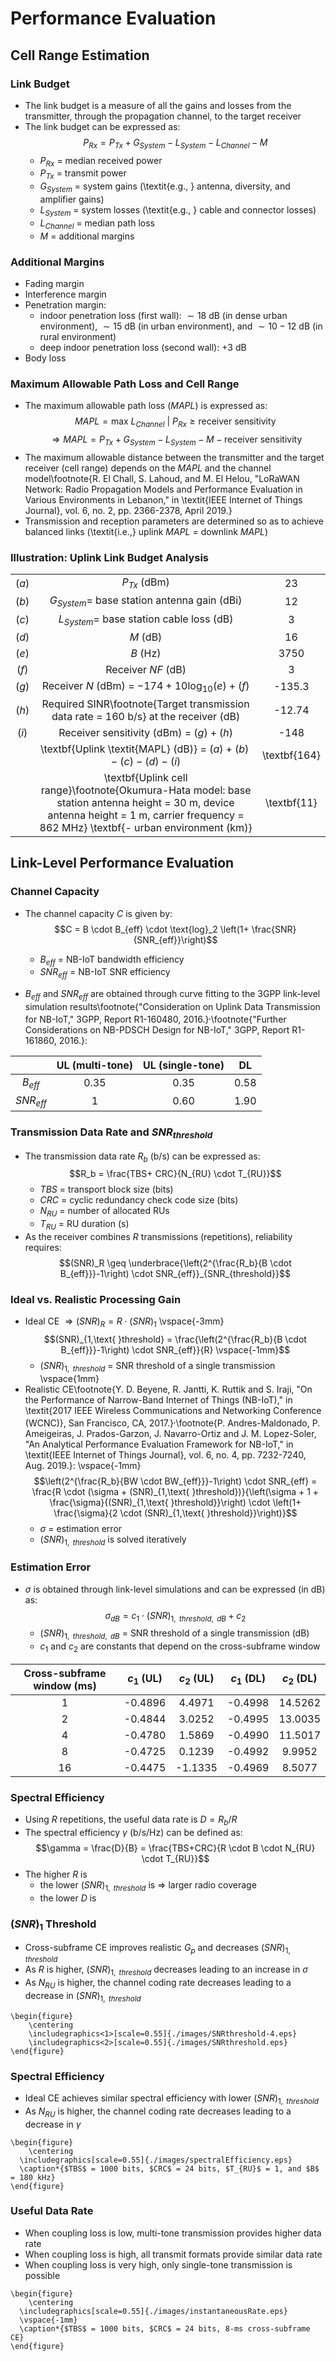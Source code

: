 # Performance Evaluation

## Cell Range Estimation

### Link Budget
- The link budget is a measure of all the gains and losses from the transmitter, through the propagation channel, to the target receiver
- The link budget can be expressed as: $$P_{Rx} = P_{Tx} + G_{System} - L_{System} - L_{Channel} - M$$
    - $P_{Rx}$ = median received power
    - $P_{Tx}$ = transmit power
    - $G_{System}$ = system gains (\textit{e.g., } antenna, diversity, and amplifier gains)
    - $L_{System}$ = system losses (\textit{e.g., } cable and connector losses)
    - $L_{Channel}$ = median path loss
    - $M$ = additional margins

### Additional Margins
- Fading margin
- Interference margin
- Penetration margin:
    - indoor penetration loss (first wall): $\sim 18$ dB (in dense urban environment), $\sim 15$ dB (in urban environment), and $\sim 10-12$ dB (in rural environment)
    - deep indoor penetration loss (second wall): +3 dB
- Body loss

### Maximum Allowable Path Loss and Cell Range

- The maximum allowable path loss ($MAPL$) is expressed as:
$$MAPL = \text{max } L_{Channel} \mbox{ } | \mbox{ } P_{Rx} \geq \text{receiver sensitivity}$$
$$\Rightarrow MAPL = P_{Tx} + G_{System} - L_{System} - M - \text{receiver sensitivity}$$
- The maximum allowable distance between the transmitter and the target receiver (cell range) depends on the $MAPL$ and the channel model\footnote{R. El Chall, S. Lahoud, and M. El Helou, "LoRaWAN Network: Radio Propagation Models and Performance Evaluation in Various Environments in Lebanon," in \textit{IEEE Internet of Things Journal}, vol. 6, no. 2, pp. 2366-2378, April 2019.}
- Transmission and reception parameters are determined so as to achieve balanced links (\textit{i.e.,} uplink $MAPL$ = downlink $MAPL$)

### Illustration: Uplink Link Budget Analysis

|     |                                                          |        |
|:---:|:--------------------------------------------------------:|:------:|
| $(a)$ |                $P_{Tx}$ (dBm)               |   23   |
| $(b)$ |              $G_{System} =$ base station antenna gain (dBi)             |   12   |
| $(c)$ |               $L_{System} =$ base station cable loss (dB)           |    3   |
| $(d)$ |                $M$ (dB)                  |   16   |
| $(e)$ |                  $B$ (Hz)                  |  3750  |
| $(f)$ |               Receiver $NF$ (dB)            |    3   |
| $(g)$ |              Receiver $N$ (dBm) = $-174+ 10 \text{log}_{10} (e)+ (f)$| -135.3 |
| $(h)$ |            Required SINR\footnote{Target transmission data rate = 160 b/s} at the receiver (dB)        | -12.74 |
| $(i)$ |   Receiver sensitivity (dBm) =  $(g) + (h)$ |  -148  |
|       |         \textbf{Uplink \textit{MAPL} (dB)} = $(a)+(b)-(c)-(d)-(i)$  | \textbf{164} |
|       |     \textbf{Uplink cell range}\footnote{Okumura-Hata model: base station antenna height = 30 m, device antenna height = 1 m, carrier frequency = 862 MHz} \textbf{- urban environment (km)}         |   \textbf{11}    |

## Link-Level Performance Evaluation

### Channel Capacity

- The channel capacity $C$ is given by: $$C = B \cdot B_{eff} \cdot \text{log}_2 \left(1+ \frac{SNR}{SNR_{eff}}\right)$$
    - $B_{eff}$ = NB-IoT bandwidth efficiency
    - $SNR_{eff}$ = NB-IoT SNR efficiency

- $B_{eff}$ and $SNR_{eff}$ are obtained through curve fitting to the 3GPP link-level simulation results\footnote{"Consideration on Uplink Data Transmission for NB-IoT," 3GPP, Report R1-160480, 2016.}$^,$\footnote{"Further Considerations on NB-PDSCH Design for NB-IoT," 3GPP, Report R1-161860, 2016.}:

|    | UL (multi-tone) | UL (single-tone) | DL |
|:-----------:|:-----------------:|:------------------:|:------:|
|  $B_{eff}$ |        0.35       |        0.35        |  0.58  |
| $SNR_{eff}$ |         1         |        0.60        |  1.90  |

### Transmission Data Rate and $SNR_{threshold}$

- The transmission data rate $R_b$ (b/s) can be expressed as: $$R_b = \frac{TBS+ CRC}{N_{RU} \cdot T_{RU}}$$
    - $TBS$ = transport block size (bits)
    - $CRC$ = cyclic redundancy check code size (bits)
    - $N_{RU}$ = number of allocated RUs
    - $T_{RU}$ = RU duration (s)
- As the receiver combines $R$ transmissions (repetitions), reliability requires: $$(SNR)_R \geq \underbrace{\left(2^{\frac{R_b}{B \cdot B_{eff}}}-1\right) \cdot SNR_{eff}}_{SNR_{threshold}}$$

### Ideal vs. Realistic Processing Gain
- Ideal CE $\Rightarrow (SNR)_R = R \cdot (SNR)_1$
\vspace{-3mm}
$$(SNR)_{1,\text{ }threshold} = \frac{\left(2^{\frac{R_b}{B \cdot B_{eff}}}-1\right) \cdot SNR_{eff}}{R} \vspace{-1mm}$$
    - $(SNR)_{1,\text{ }threshold}$ = SNR threshold of a single transmission
\vspace{1mm}
- Realistic CE\footnote{Y. D. Beyene, R. Jantti, K. Ruttik and S. Iraji, "On the Performance of Narrow-Band Internet of Things (NB-IoT)," in \textit{2017 IEEE Wireless Communications and Networking Conference (WCNC)}, San Francisco, CA, 2017.}$^,$\footnote{P. Andres-Maldonado, P. Ameigeiras, J. Prados-Garzon, J. Navarro-Ortiz and J. M. Lopez-Soler, "An Analytical Performance Evaluation Framework for NB-IoT," in \textit{IEEE Internet of Things Journal}, vol. 6, no. 4, pp. 7232-7240, Aug. 2019.}:
\vspace{-1mm}
$$\left(2^{\frac{R_b}{BW \cdot BW_{eff}}}-1\right) \cdot SNR_{eff} = \frac{R \cdot (\sigma + (SNR)_{1,\text{ }threshold})}{\left(\sigma + 1 + \frac{\sigma}{(SNR)_{1,\text{ }threshold}}\right) \cdot \left(1+ \frac{\sigma}{2 \cdot (SNR)_{1,\text{ }threshold}}\right)}$$
    - $\sigma$ = estimation error
    - $(SNR)_{1,\text{ }threshold}$ is solved iteratively

### Estimation Error
- $\sigma$ is obtained through link-level simulations and can be expressed (in dB) as: $$\sigma_{dB} = c_1 \cdot (SNR)_{1,\text{ }threshold,\text{ }dB} + c_2$$
    - $(SNR)_{1,\text{ }threshold,\text{ }dB}$ = SNR threshold of a single transmission (dB)
    - $c_1$ and $c_2$ are constants that depend on the cross-subframe window 

| Cross-subframe window (ms) | $c_1$ (UL) | $c_2$ (UL) | $c_1$ (DL) | $c_2$ (DL) |
|:------:|:-----------:|:-----------:|:---------:|:---------:|
|    1   |   -0.4896   |    4.4971   |  -0.4998  |  14.5262  |
|    2   |   -0.4844   |    3.0252   |  -0.4995  |  13.0035  |
|    4   |   -0.4780   |    1.5869   |  -0.4990  |  11.5017  |
|    8   |   -0.4725   |    0.1239   |  -0.4992  |   9.9952  |
|   16   |   -0.4475   |   -1.1335   |  -0.4969  |   8.5077  |

### Spectral Efficiency
- Using $R$ repetitions, the useful data rate is $D = R_b/R$
- The spectral efficiency $\gamma$ (b/s/Hz) can be defined as: $$\gamma = \frac{D}{B} = \frac{TBS+CRC}{R \cdot B \cdot N_{RU} \cdot T_{RU}}$$
- The higher $R$ is
    - the lower $(SNR)_{1,\text{ }threshold}$ is $\Rightarrow$ larger radio coverage
    - the lower $D$ is

### $(SNR)_{1}$ Threshold
- Cross-subframe CE improves realistic $G_p$ and decreases $(SNR)_{1,\text{ }threshold}$
- As $R$ is higher, $(SNR)_{1,\text{ }threshold}$ decreases leading to an increase in $\sigma$
- As $N_{RU}$ is higher, the channel coding rate decreases leading to a decrease in $(SNR)_{1,\text{ }threshold}$

```{=latex}
\begin{figure}
	\centering
	\includegraphics<1>[scale=0.55]{./images/SNRthreshold-4.eps}
	\includegraphics<2>[scale=0.55]{./images/SNRthreshold.eps}
\end{figure}
```

### Spectral Efficiency
- Ideal CE achieves similar spectral efficiency with lower $(SNR)_{1,\text{ }threshold}$
- As $N_{RU}$ is higher, the channel coding rate decreases leading to a decrease in $\gamma$

```{=latex}
\begin{figure}
	\centering
  \includegraphics[scale=0.55]{./images/spectralEfficiency.eps}
  \caption*{$TBS$ = 1000 bits, $CRC$ = 24 bits, $T_{RU}$ = 1, and $B$ = 180 kHz}
\end{figure}
```

<!-- 
- TB: Application data (20 bytes), CoAP (4 bytes), DTLS (13 bytes), UDP (8 bytes), IP (40 bytes), PDCP (5 bytes), RLC (2 bytes), and MAC (2 bytes) => total: 94 bytes
- A 3-byte CRC is calculated and attached to a TB

- Multi-tone transmissions: $I_{TBS} = 0...13$; $I_{MCS} = I_{TBS}; QPSK (UL)
- Single-tone transmissions: $I_{TBS} = 0...10$; $I_{MCS} = I_{TBS}; BPSK for $I_{TBS} = 0$, or 2, and QPSK for all other values
- For NPUSCH transmissions, for every 256 ms continuous transmission, a 40 ms gap is introduced.
-->

### Useful Data Rate
- When coupling loss is low, multi-tone transmission provides higher data rate
- When coupling loss is high, all transmit formats provide similar data rate
- When coupling loss is very high, only single-tone transmission is possible

```{=latex}
\begin{figure}
	\centering
  \includegraphics[scale=0.55]{./images/instantaneousRate.eps}
  \vspace{-1mm}
  \caption*{$TBS$ = 1000 bits, $CRC$ = 24 bits, 8-ms cross-subframe CE}
\end{figure}
```

<!-- 
Only single-tone transmissions are possible, when coupling loss is very high
-->
